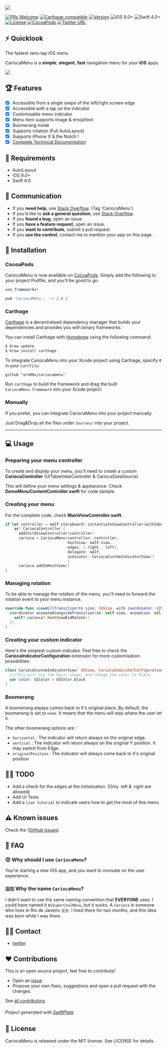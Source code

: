 ![](docs/readme_header.jpg)

[![PRs Welcome](https://img.shields.io/badge/PRs-welcome-brightgreen.svg)](http://makeapullrequest.com)
[![Carthage compatible](https://img.shields.io/badge/Carthage-Compatible-brightgreen.svg?style=flat)](https://github.com/Carthage/Carthage)
[![Version](https://img.shields.io/cocoapods/v/Hero.svg?style=flat)](http://cocoapods.org/pods/Hero)
![iOS 9.0+](https://img.shields.io/badge/iOS-9.0%2B-blue.svg)
![Swift 4.0+](https://img.shields.io/badge/Swift-4.0%2B-orange.svg)
[![License](https://img.shields.io/cocoapods/l/Hero.svg?style=flat)](https://github.com/arn00s/cariocamenu/blob/master/LICENSE?raw=true)
[![CocoaPods](https://img.shields.io/cocoapods/dt/CariocaMenu.svg)]()
[![Twitter URL](https://img.shields.io/twitter/url/https/github.com/arn00s/cariocamenu.svg?style=social)](https://twitter.com/intent/tweet?text=This%20menu%20is%20awesome:&url=https%3A%2F%2Fgithub.com%2Farn00s%2Fcariocamenu)

## ⚡️ Quicklook

The fastest zero-tap iOS menu

CariocaMenu is a **simple**, **elegant**, **fast** navigation menu for your **iOS** apps.

![](https://raw.githubusercontent.com/arn00s/cariocamenu/master/cariocamenu.gif)

## 🏆 Features

- [x] Accessible from a single swipe of the left/right screen edge
- [x] Accessible with a tap on the indicator
- [x] Customisable menu indicator
- [x] Menu Item supports image & emoji/text
- [x] Boomerang mode
- [x] Supports rotation (Full AutoLayout)
- [x] Supports iPhone X & the Notch !
- [x] [Complete Technical Documentation](http://arn00s.github.io/cariocamenu/)

## 📝 Requirements

- AutoLayout
- iOS 9.0+
- Swift 4.0

## 📢 Communication

- If you **need help**, use [Stack Overflow](http://stackoverflow.com/questions/tagged/CariocaMenu). (Tag 'CariocaMenu')
- If you'd like to **ask a general question**, use [Stack Overflow](http://stackoverflow.com/questions/tagged/CariocaMenu).
- If you **found a bug**, open an issue.
- If you **have a feature request**, open an issue.
- If you **want to contribute**, submit a pull request.
- If you **use the control**, contact me to mention your app on this page.

## 📲 Installation

### CocoaPods
CariocaMenu is now available on [CocoaPods](http://cocoapods.org).
Simply add the following to your project Podfile, and you'll be good to go.

```ruby
use_frameworks!

pod 'CariocaMenu', '~> 2.0.1'
```

### Carthage

[Carthage](https://github.com/Carthage/Carthage) is a decentralised dependency manager that builds your dependencies and provides you with binary frameworks.

You can install Carthage with [Homebrew](http://brew.sh/) using the following command:

```bash
$ brew update
$ brew install carthage
```

To integrate CariocaMenu into your Xcode project using Carthage, specify it in your `Cartfile`:

```ogdl
github "arn00s/cariocamenu"
```

Run `carthage` to build the framework and drag the built `CariocaMenu.framework` into your Xcode project.

### Manually

If you prefer, you can integrate CariocaMenu into your project manually.

Just Drag&Drop all the files under `Sources/` into your project.

---

## 💻 Usage

### Preparing your menu controller

To create and display your menu, you'll need to create a custom **CariocaController** (UITableViewController & CariocaDataSource)

This will define your menu settings & appearance. Check **DemoMenuContentController.swift** for code sample.

### Creating your menu

For the complete code, check **MainViewController.swift**.
```swift
if let controller = self.storyboard?.instantiateViewController(withIdentifier: "DemoMenu")
    as? CariocaController {
      addChildViewController(controller)
      carioca = CariocaMenu(controller: controller,
                            hostView: self.view,
                            edges: [.right, .left],
                            delegate: self,
                            indicator: CariocaCustomIndicatorView()
                            )
      carioca.addInHostView()
}
```

### Managing rotation

To be able to manage the rotation of the menu, you'll need to forward the rotation event to your menu instance.

```swift
override func viewWillTransition(to size: CGSize, with coordinator: UIViewControllerTransitionCoordinator) {
  coordinator.animateAlongsideTransition(in: self.view, animation: nil, completion: { [weak self] _ in
    self?.carioca?.hostViewDidRotate()
  })
}
```

### Creating your custom indicator

Here's the simplest custom indicator. Feel free to check the **CariocaIndicatorConfiguration** extension for more customisation possibilities.

```swift
class CariocaCustomIndicatorView: UIView, CariocaIndicatorConfiguration {
  ///This will use the basic shape, and change the color to black.
  var color: UIColor = UIColor.black
}
```

### Boomerang

A boomerang always comes back to it's original place.
By default, the boomerang is set to `none`. It means that the menu will stay where the user let it.

The other boomerang options are :

- `horizontal` : The indicator will return always on the original edge.
- `vertical` : The indicator will return always on the original Y position. It may switch from Edge.
- `originalPosition` : The indicator will always come back to it's original position

## 👨‍💻 TODO

- Add a check for the edges at the initialisation. (Only .left & .right are allowed)
- Add UI Tests
- Add a `live tutorial` to indicate users how to get the most of this menu

## ⚠️ Known issues

Check the ([GitHub issues](https://github.com/arn00s/CariocaMenu/issues))

## 🤔 FAQ

### 😍 Why should I use `CariocaMenu`?

You're starting a new iOS app, and you want to innovate on the user experience.

### 🇧🇷 Why the name `CariocaMenu`?

I didn't want to use the same naming convention that **EVERYONE** uses. I could have named it `ASSuperCoolMenu`, but it sucks.
A `Carioca` is someone who lives in Rio de Janeiro 🇧🇷. I lived there for two months, and this idea was born while I was there.

## 🤙🏼 Contact

- [twitter](https://twitter.com/mmommommomo)

## ❤️ Contributions
This is an open source project, feel free to contribute!
- Open an [issue](https://github.com/arn00s/cariocamenu/issues/new).
- Propose your own fixes, suggestions and open a pull request with the changes.

See [all contributors](https://github.com/arn00s/cariocamenu/graphs/contributors)

###### Project generated with [SwiftPlate](https://github.com/JohnSundell/SwiftPlate)

## 📝 License

CariocaMenu is released under the MIT license. See LICENSE for details.
